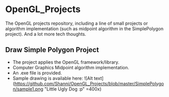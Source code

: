 # OpenGL_Projects

The OpenGL projects repository, including a line of small projects or algorithm implementation (such as midpoint algorithm in the SimplePolygon project). And a lot more tech thoughts.

## Draw Simple Polygon Project

- The project applies the OpenGL framework/library. 
- Computer Graphics Midpoint algorithm implementation.
- An .exe file is provided.
- Sample drawing is available here:
        ![Alt text](https://github.com/Shanni/OpenGL_Projects/blob/master/SimplePolygon/sample1.png "Little Ugly Dog :p" =400x)
